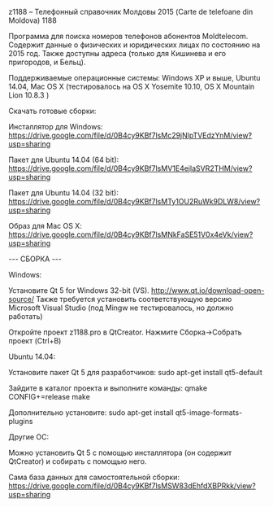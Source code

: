 z1188  –  Телефонный справочник Молдовы 2015 (Carte de telefoane din Moldova) 1188

Программа для поиска номеров телефонов абонентов Moldtelecom.
Содержит данные о физических и юридических лицах по состоянию на 2015 год.
Также доступны адреса (только для Кишинева и его пригородов, и Бельц).

Поддерживаемые операционные системы: Windows XP и выше, Ubuntu 14.04, Mac OS X 
(тестировалось на OS X Yosemite 10.10, OS X Mountain Lion 10.8.3 )

Скачать готовые сборки:

Инсталлятор для Windows:
https://drive.google.com/file/d/0B4cy9KBf7lsMc29jNlpTVEdzYnM/view?usp=sharing

Пакет для Ubuntu 14.04 (64 bit):
https://drive.google.com/file/d/0B4cy9KBf7lsMV1E4ejlaSVR2THM/view?usp=sharing

Пакет для Ubuntu 14.04 (32 bit):
https://drive.google.com/file/d/0B4cy9KBf7lsMTy1OU2RuWk9DLW8/view?usp=sharing

Образ для Mac OS X:
https://drive.google.com/file/d/0B4cy9KBf7lsMNkFaSE51V0x4eVk/view?usp=sharing


--- СБОРКА ---

Windows:

Установите Qt 5 for Windows 32-bit (VS). 
http://www.qt.io/download-open-source/
Также требуется установить соответствующую версию Microsoft Visual Studio (под Mingw не тестировалось, но должно работать)

Откройте проект z1188.pro в QtCreator. Нажмите Сборка->Собрать проект (Ctrl+B)


Ubuntu 14.04:

Установите пакет Qt 5 для разработчиков:
sudo apt-get install qt5-default

Зайдите в каталог проекта и выполните команды:
qmake CONFIG+=release
make

Дополнительно установите:
sudo apt-get install qt5-image-formats-plugins



Другие ОС:

Можно установить Qt 5 с помощью инсталлятора (он содержит QtCreator) и собирать с помощью него.

Сама база данных для самостоятельной сборки:
https://drive.google.com/file/d/0B4cy9KBf7lsMSW83dEhfdXBPRkk/view?usp=sharing
